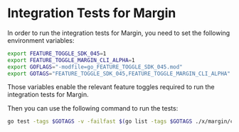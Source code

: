 # Integration Tests for Margin

In order to run the integration tests for Margin, you need to set the following environment variables:

```bash
export FEATURE_TOGGLE_SDK_045=1
export FEATURE_TOGGLE_MARGIN_CLI_ALPHA=1
export GOFLAGS="-modfile=go_FEATURE_TOGGLE_SDK_045.mod"
export GOTAGS="FEATURE_TOGGLE_SDK_045,FEATURE_TOGGLE_MARGIN_CLI_ALPHA"
```

Those variables enable the relevant feature toggles required to run the integration tests for Margin.

Then you can use the following command to run the tests:

```bash
go test -tags $GOTAGS -v -failfast $(go list -tags $GOTAGS ./x/margin/client/testutil/... | grep -v /vendor/)
```
